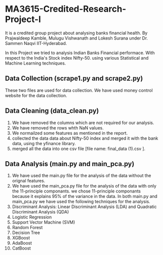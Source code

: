 # MA3615-Credited-Research-Project-I
It is a credited group project about analysing banks financial health. By Prajwaldeep Kamble, Mulugu Vishwanath and Lokesh Surana under Dr. Sammen Naqvi IIT-Hyderabad.

In this Project we tried to analysis Indian Banks Financial performace. With respect to the India's Stock index Nifty-50. using various Statistical and Machine Learning techniques. 

## Data Collection (scrape1.py and scrape2.py)
These two files are used for data collection. We have used money control website for the data collection. 

## Data Cleaning (data_clean.py)
1. We have removed the columns which are not required for our analysis.
2. We have removed the rows whth NaN values.
3. We normailzed some features as mentioned in the report.
4. collected the data data about Nifty-50 index and merged it with the bank data, using the yfinance library.
5. merged all the data into one csv file [file name: final_data (1).csv ].

## Data Analysis (main.py and main_pca.py)
1. We have used the main.py file for the analysis of the data without the orignal features.
2. We have used the main_pca.py file for the analysis of the data with only the 11-principle componants. we chose 11-principle componants because it explains 95% of the variance in the data.
In both main.py and main_pca.py we have used the following techniques for the analysis.
1. Discriminant Analysis: Linear Discriminant Analysis (LDA) and Quadratic Discriminant Analysis (QDA)
2. Logistic Regression
3. Support Vector Machine (SVM)
4. Random Forest
5. Decision Tree
7. XGBoost
9. AdaBoost
10. CatBoost

